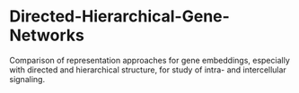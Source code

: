 # Directed-Hierarchical-Gene-Networks

Comparison of representation approaches for gene embeddings, especially with directed and hierarchical structure, for study of intra- and intercellular signaling.
